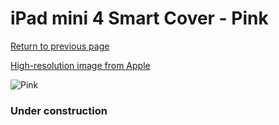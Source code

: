 # iPad mini 4 Smart Cover - Pink

[Return to previous page](/ipad_mini4)

[High-resolution image from Apple](https://store.storeimages.cdn-apple.com/8756/as-images.apple.com/is/MKM32?wid=4500&hei=4500&fmt=png)

<div style="width: 384px"><img src="/everyphone/MKM32.png" alt="Pink"></div>

### Under construction
